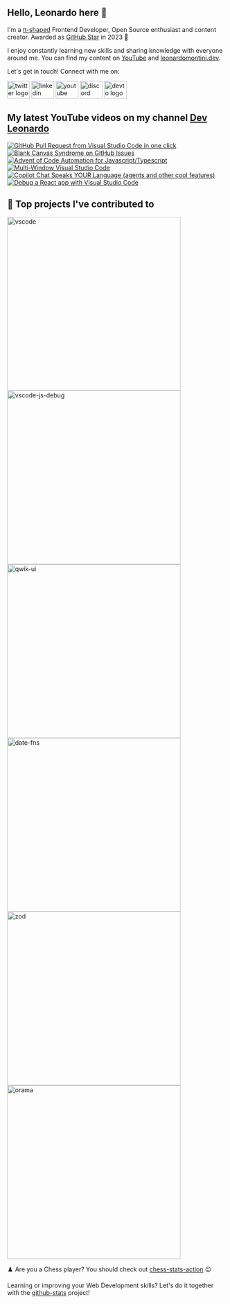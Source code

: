 ## Hello, Leonardo here 👋

I'm a [π-shaped](https://youtu.be/Dje_jaiMnYg) Frontend Developer, Open Source enthusiast and content creator. Awarded as [GitHub Star](https://stars.github.com/profiles/Balastrong/) in 2023 🌟

I enjoy constantly learning new skills and sharing knowledge with everyone around me. You can find my content on [YouTube](https://www.youtube.com/c/DevLeonardo?sub_confirmation=1) and [leonardomontini.dev](https://leonardomontini.dev).

Let's get in touch! Connect with me on:

<div align="left">
  <a href="https://twitter.com/Balastrong" target="_blank"><img src="https://raw.githubusercontent.com/maurodesouza/profile-readme-generator/master/src/assets/icons/social/twitter/default.svg" width="52" height="40" alt="twitter logo" /></a>
  <a href="https://www.linkedin.com/in/leonardo-montini/" target="_blank"><img src="https://raw.githubusercontent.com/maurodesouza/profile-readme-generator/master/src/assets/icons/social/linkedin/default.svg" width="52" height="40" alt="linkedin logo" /></a>
  <a href="https://www.youtube.com/c/DevLeonardo?sub_confirmation=1" target="_blank"><img src="https://raw.githubusercontent.com/maurodesouza/profile-readme-generator/master/src/assets/icons/social/youtube/default.svg" width="52" height="40" alt="youtube logo" /></a>
  <a href="https://discord.gg/bqwyEa6We6" target="_blank"><img src="https://raw.githubusercontent.com/maurodesouza/profile-readme-generator/master/src/assets/icons/social/discord/default.svg" width="52" height="40" alt="discord logo" /></a>
  <a href="https://dev.to/balastrong" target="_blank"><img src="https://raw.githubusercontent.com/maurodesouza/profile-readme-generator/master/src/assets/icons/social/devto/default.svg" width="52" height="40" alt="devto logo" /></a>
</div>

## My latest YouTube videos on my channel [Dev Leonardo](https://www.youtube.com/c/DevLeonardo)

<!-- BEGIN YOUTUBE-CARDS -->
[![GitHub Pull Request from Visual Studio Code in one click](https://ytcards.demolab.com/?id=1-vV_0Og36g&title=GitHub+Pull+Request+from+Visual+Studio+Code+in+one+click&lang=en&timestamp=1701875700&background_color=%230d1117&title_color=%23ffffff&stats_color=%23dedede&max_title_lines=1&width=250&border_radius=5&duration=51 "GitHub Pull Request from Visual Studio Code in one click")](https://www.youtube.com/watch?v=1-vV_0Og36g)
[![Blank Canvas Syndrome on GitHub Issues](https://ytcards.demolab.com/?id=wB3DiO_gxow&title=Blank+Canvas+Syndrome+on+GitHub+Issues&lang=en&timestamp=1701703822&background_color=%230d1117&title_color=%23ffffff&stats_color=%23dedede&max_title_lines=1&width=250&border_radius=5&duration=48 "Blank Canvas Syndrome on GitHub Issues")](https://www.youtube.com/watch?v=wB3DiO_gxow)
[![Advent of Code Automation for Javascript/Typescript](https://ytcards.demolab.com/?id=Stf66XnTzbw&title=Advent+of+Code+Automation+for+Javascript%2FTypescript&lang=en&timestamp=1701551718&background_color=%230d1117&title_color=%23ffffff&stats_color=%23dedede&max_title_lines=1&width=250&border_radius=5&duration=291 "Advent of Code Automation for Javascript/Typescript")](https://www.youtube.com/watch?v=Stf66XnTzbw)
[![Multi-Window Visual Studio Code](https://ytcards.demolab.com/?id=vUFqWWQIC4s&title=Multi-Window+Visual+Studio+Code&lang=en&timestamp=1701259250&background_color=%230d1117&title_color=%23ffffff&stats_color=%23dedede&max_title_lines=1&width=250&border_radius=5&duration=361 "Multi-Window Visual Studio Code")](https://www.youtube.com/watch?v=vUFqWWQIC4s)
[![Copilot Chat Speaks YOUR Language (agents and other cool features)](https://ytcards.demolab.com/?id=Q5rwQ925euk&title=Copilot+Chat+Speaks+YOUR+Language+%28agents+and+other+cool+features%29&lang=en&timestamp=1700654428&background_color=%230d1117&title_color=%23ffffff&stats_color=%23dedede&max_title_lines=1&width=250&border_radius=5&duration=315 "Copilot Chat Speaks YOUR Language (agents and other cool features)")](https://www.youtube.com/watch?v=Q5rwQ925euk)
[![Debug a React app with Visual Studio Code](https://ytcards.demolab.com/?id=FOXNlZFkbPk&title=Debug+a+React+app+with+Visual+Studio+Code&lang=en&timestamp=1700132409&background_color=%230d1117&title_color=%23ffffff&stats_color=%23dedede&max_title_lines=1&width=250&border_radius=5&duration=447 "Debug a React app with Visual Studio Code")](https://www.youtube.com/watch?v=FOXNlZFkbPk)
<!-- END YOUTUBE-CARDS -->

## 📕 Top projects I've contributed to

<!-- Repo info cards - https://github.com/anuraghazra/github-readme-stats -->
<!-- Small repo cards (fork) - https://github.com/DenverCoder1/github-readme-stats -->
<p align="left">
  <a href="https://github.com/Microsoft/vscode"><img width="400" src="https://github-readme-stats.vercel.app/api/pin/?username=Microsoft&repo=vscode&theme=react&bg_color=1F222E&title_color=F85D7F&icon_color=F8D866&hide_border=true&show_icons=false" alt="vscode"></a>
  <a href="https://github.com/microsoft/vscode-js-debug"><img width="400" src="https://github-readme-stats.vercel.app/api/pin/?username=microsoft&repo=vscode-js-debug&theme=react&bg_color=1F222E&title_color=F85D7F&icon_color=F8D866&hide_border=true&show_icons=false" alt="vscode-js-debug"></a>
  <a href="https://github.com/qwikifiers/qwik-ui"><img width="400" src="https://github-readme-stats.vercel.app/api/pin/?username=qwikifiers&repo=qwik-ui&theme=react&bg_color=1F222E&title_color=F85D7F&icon_color=F8D866&hide_border=true&show_icons=false" alt="qwik-ui"></a>
  <a href="https://github.com/date-fns/date-fns"><img width="400" src="https://github-readme-stats.vercel.app/api/pin/?username=date-fns&repo=date-fns&theme=react&bg_color=1F222E&title_color=F85D7F&icon_color=F8D866&hide_border=true&show_icons=false" alt="date-fns"></a>
  <a href="https://github.com/colinhacks/zod"><img width="400" src="https://github-readme-stats.vercel.app/api/pin/?username=colinhacks&repo=zod&theme=react&bg_color=1F222E&title_color=F85D7F&icon_color=F8D866&hide_border=true&show_icons=false" alt="zod"></a>
  <a href="https://github.com/oramasearch/orama"><img width="400" src="https://github-readme-stats.vercel.app/api/pin/?username=oramasearch&repo=orama&theme=react&bg_color=1F222E&title_color=F85D7F&icon_color=F8D866&hide_border=true&show_icons=false" alt="orama"></a>
</p>

♟️ Are you a Chess player? You should check out [chess-stats-action](https://github.com/Balastrong/chess-stats-action) 😉

Learning or improving your Web Development skills? Let's do it together with the [github-stats](https://github.com/Balastrong/github-stats) project!

